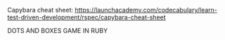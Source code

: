 Capybara cheat sheet:
https://launchacademy.com/codecabulary/learn-test-driven-development/rspec/capybara-cheat-sheet

DOTS AND BOXES GAME IN RUBY